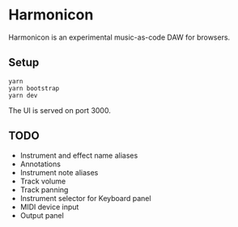# Harmonicon

Harmonicon is an experimental music-as-code DAW for browsers.

## Setup

```
yarn
yarn bootstrap
yarn dev
```

The UI is served on port 3000.

## TODO

* Instrument and effect name aliases
* Annotations
* Instrument note aliases
* Track volume
* Track panning
* Instrument selector for Keyboard panel
* MIDI device input
* Output panel
